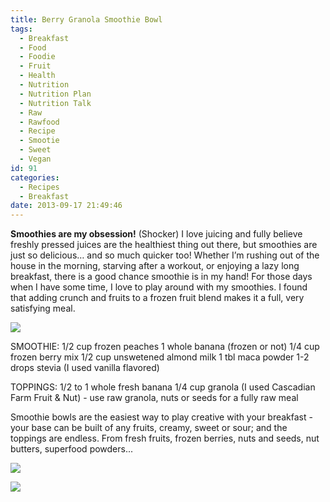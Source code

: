```yaml
---
title: Berry Granola Smoothie Bowl
tags:
  - Breakfast
  - Food
  - Foodie
  - Fruit
  - Health
  - Nutrition
  - Nutrition Plan
  - Nutrition Talk
  - Raw
  - Rawfood
  - Recipe
  - Smootie
  - Sweet
  - Vegan
id: 91
categories:
  - Recipes
  - Breakfast
date: 2013-09-17 21:49:46
---
```


**Smoothies are my obsession!** (Shocker)
I love juicing and fully believe freshly pressed juices are the healthiest thing out there, but smoothies are just so delicious… and so much quicker too! Whether I’m rushing out of the house in the morning, starving after a workout, or enjoying a lazy long breakfast, there is a good chance smoothie is in my hand! For those days when I have some time, I love to play around with my smoothies. I found that adding crunch and fruits to a frozen fruit blend makes it a full, very satisfying meal.

![](/images/photo-1.jpg)

SMOOTHIE:
1/2 cup frozen peaches
1 whole banana (frozen or not)
1/4 cup frozen berry mix
1/2 cup unswetened almond milk
1 tbl maca powder
1-2 drops stevia (I used vanilla flavored)

TOPPINGS:
1/2 to 1 whole fresh banana
1/4 cup granola (I used Cascadian Farm Fruit &amp; Nut) - use raw granola, nuts or seeds for a fully raw meal

Smoothie bowls are the easiest way to play creative with your breakfast - your base can be built of any fruits, creamy, sweet or sour; and the toppings are endless. From fresh fruits, frozen berries, nuts and seeds, nut butters, superfood powders...

![](/images/photo-2.jpg)

![](/images/photo.jpg)
